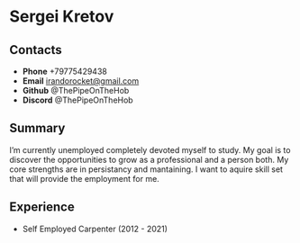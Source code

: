 Sergei Kretov
============

Contacts
--------
* **Phone** +79775429438
* **Email** irandorocket@gmail.com
* **Github** @ThePipeOnTheHob
* **Discord** @ThePipeOnTheHob

Summary
-------

I’m currently unemployed completely devoted myself to study. My goal is to discover the opportunities to grow as a professional and a person both. My core strengths are in persistancy and mantaining. I want to aquire skill set that will provide the employment for me.

Experience
----------

* Self Employed Carpenter (2012 - 2021)